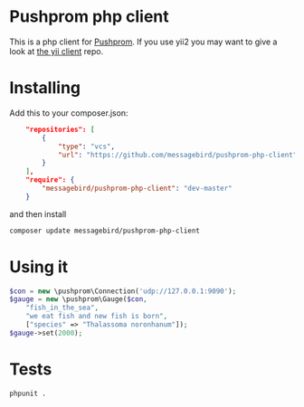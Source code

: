 # Pushprom php client

This is a php client for [Pushprom](https://github.com/messagebird/pushprom).
If you use yii2 you may want to give a look at [the yii client](https://github.com/messagebird/pushprom-yii-client) repo.




# Installing

Add this to your composer.json:

```json
    "repositories": [
        {
            "type": "vcs",
            "url": "https://github.com/messagebird/pushprom-php-client"
        }
    ],
    "require": {
        "messagebird/pushprom-php-client": "dev-master"
    }

```

and then install

```bash
composer update messagebird/pushprom-php-client
```

# Using it

```php
$con = new \pushprom\Connection('udp://127.0.0.1:9090');
$gauge = new \pushprom\Gauge($con,
    "fish_in_the_sea",
    "we eat fish and new fish is born",
    ["species" => "Thalassoma noronhanum"]);
$gauge->set(2000);
```

# Tests

```
phpunit .
```
